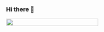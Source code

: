 ### Hi there 👋
<div style="display: flex; align-items: center; justify-content: center; width: 50%; align-self: center;">
    <img src="https://github-readme-stats.vercel.app/api/top-langs/?username=tiagoopereira&layout=compact&langs_count=8&theme=dracula" width="100%"/>
</div>
